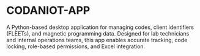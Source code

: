 # CODANIOT-APP
 A Python-based desktop application for managing  codes, client identifiers (FLEETs), and magnetic programming data. Designed for lab technicians and internal operations teams, this app enables accurate tracking, code locking, role-based permissions, and Excel integration.
